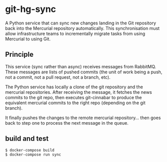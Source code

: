 # git-hg-sync

A Python service that can sync new changes landing in the Git repository back into the Mercurial repository
automatically.
This synchronisation must allow infrastructure teams to incrementally migrate tasks from
using Mercurial to using Git.

## Principle

This service (sync rather than async) receives messages from RabbitMQ. These messages are lists
of pushed commits (the unit of work being a push, not a commit, not a pull request, not a branch,
etc).

The Python service has locally a clone of the git repository and the mercurial repositories.
After receiving the message, it fetches the news commits to the git repo, then executes git-cinnabar
to produce the equivalent mercurial commits to the right repo (depending on the git branch).

It finally pushes the changes to the remote mercurial repository… then goes back to step one to
process the next message in the queue.

## build and test

```console
$ docker-compose build
$ docker-compose run sync
```
